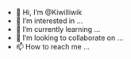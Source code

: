 - 👋 Hi, I’m @Kiwilliwik
- 👀 I’m interested in ...
- 🌱 I’m currently learning ...
- 💞️ I’m looking to collaborate on ...
- 📫 How to reach me ...

<!---
Kiwilliwik/Kiwilliwik is a ✨ special ✨ repository because its `README.md` (this file) appears on your GitHub profile.
You can click the Preview link to take a look at your changes.
--->
